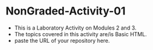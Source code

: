 # NonGraded-Activity-01

- This is a Laboratory Activity on Modules 2 and 3.
 - The topics covered in this activity are/is Basic HTML.
 - paste the URL of your repository here.
